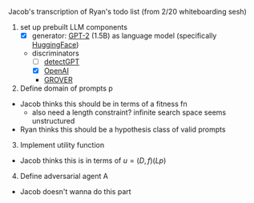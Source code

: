 Jacob's transcription of Ryan's todo list (from 2/20 whiteboarding sesh)
1. set up prebuilt LLM components
    - [x] generator: [GPT-2](https://openai.com/blog/better-language-models/) (1.5B) as language model (specifically [HuggingFace](https://huggingface.co/gpt2))
    - discriminators
        - [ ] [detectGPT](https://github.com/eric-mitchell/detect-gpt)
        - [x] [OpenAI](https://huggingface.co/roberta-base-openai-detector)
        - [GROVER](https://blog.allenai.org/counteracting-neural-disinformation-with-grover-6cf6690d463b)
2. Define domain of prompts p
- Jacob thinks this should be in terms of a fitness fn
    - also need a length constraint? infinite search space seems unstructured
- Ryan thinks this should be a hypothesis class of valid prompts
3. Implement utility function
- Jacob thinks this is in terms of $u = (D, f)(Lp)$
4. Define adversarial agent A
- Jacob doesn't wanna do this part